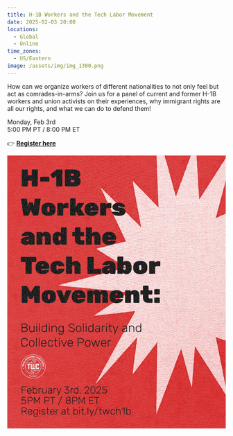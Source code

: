 ```yaml
---
title: H-1B Workers and the Tech Labor Movement
date: 2025-02-03 20:00
locations:
  - Global
  - Online
time_zones:
  - US/Eastern
image: /assets/img/img_1300.png
---
```

How can we organize workers of different nationalities to not only feel but act as comrades-in-arms? Join us for a panel of current and former H-1B workers and union activists on their experiences, why immigrant rights are all our rights, and what we can do to defend them!

Monday, Feb 3rd\
5:00 PM PT / 8:00 PM ET

👉 **[Register here](https://bit.ly/twch1b)**



![](/assets/img/h1b-workers.jpg)
